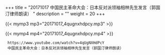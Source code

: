 +++
title = "20171017  中国民主革命大会：日本反对派领袖相林先生发言（郭国汀律师朗读） "
description = ""
weight = 20
+++

{{< mymp3 mp3="20171017_4qugnxhdpcy.mp3" >}}

{{< mymp4 mp4="20171017_4qugnxhdpcy.mp4" >}}

     https://www.youtube.com/watch?v=4qUgNXHdPcY 
     中国民主革命大会：日本反对派领袖相林先生发言（郭国汀律师朗读） 
     
